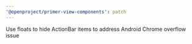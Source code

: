 ```yaml
---
'@openproject/primer-view-components': patch
---
```


Use floats to hide ActionBar items to address Android Chrome overflow issue
